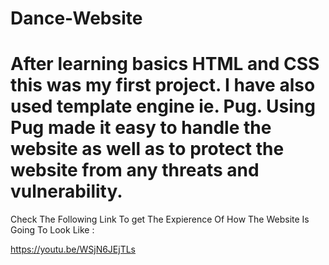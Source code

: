 # Dance-Website
# After learning basics HTML and CSS this was my first project. I have also used template engine ie. Pug. Using Pug made it easy to handle the website as well as to protect the website from any threats and vulnerability.

Check The Following Link To get The Expierence Of How The Website Is Going To Look Like :

https://youtu.be/WSjN6JEjTLs

